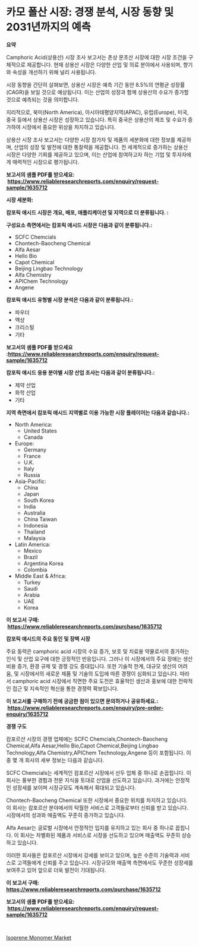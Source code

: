 <p><h1>카모 폴산 시장: 경쟁 분석, 시장 동향 및 2031년까지의 예측</h1></p><p><strong>요약</strong></p>
<p><p>Camphoric Acid(상용산) 시장 조사 보고서는 촌상 문초산 시장에 대한 시장 조건을 구체적으로 제공합니다. 현재 상용산 시장은 다양한 산업 및 의료 분야에서 사용되며, 향기와 속성을 개선하기 위해 널리 사용됩니다. </p><p>시장 동향을 간단히 살펴보면, 상용산 시장은 예측 기간 동안 8.5%의 연평균 성장률(CAGR)을 보일 것으로 예상됩니다. 이는 산업의 성장과 함께 상용산의 수요가 증가할 것으로 예측되는 것을 의미합니다.</p><p>지리적으로, 북미(North America), 아시아태평양지역(APAC), 유럽(Europe), 미국, 중국 등에서 상용산 시장은 성장하고 있습니다. 특히 중국은 상용산의 제조 및 수요가 증가하여 시장에서 중요한 위상을 차지하고 있습니다.</p><p>상용산 시장 조사 보고서는 다양한 시장 참가자 및 제품의 세분화에 대한 정보를 제공하며, 산업의 성장 및 발전에 대한 통찰력을 제공합니다. 전 세계적으로 증가하는 상용산 시장은 다양한 기회를 제공하고 있으며, 이는 산업에 참여하고자 하는 기업 및 투자자에게 매력적인 시장으로 평가됩니다.</p></p>
<p><strong>보고서의 샘플 PDF를 받으세요: &nbsp;<a href="https://www.reliableresearchreports.com/enquiry/request-sample/1635712">https://www.reliableresearchreports.com/enquiry/request-sample/1635712</a></strong></p>
<p><strong>시장 세분화:</strong></p>
<p><strong> 캄포릭 애시드 시장은 개요, 배포, 애플리케이션 및 지역으로 더 분류됩니다. :</strong></p>
<p><strong>구성요소 측면에서는 캄포릭 애시드 시장은 다음과 같이 분류됩니다.:</strong></p>
<p><ul><li>SCFC Chemcials</li><li>Chontech-Baocheng Chemical</li><li>Alfa Aesar</li><li>Hello Bio</li><li>Capot Chemical</li><li>Beijing Lingbao Technology</li><li>Alfa Chemistry</li><li>APIChem Technology</li><li>Angene</li></ul></p>
<p><strong> 캄포릭 애시드 유형별 시장 분석은 다음과 같이 분류됩니다.:</strong></p>
<p><ul><li>파우더</li><li>액상</li><li>크리스털</li><li>기타</li></ul></p>
<p><strong>보고서의 샘플 PDF를 받으세요 :<a href="https://www.reliableresearchreports.com/enquiry/request-sample/1635712">https://www.reliableresearchreports.com/enquiry/request-sample/1635712</a></strong></p>
<p><strong> 캄포릭 애시드 응용 분야별 시장 산업 조사는 다음과 같이 분류됩니다.:</strong></p>
<p><ul><li>제약 산업</li><li>화학 산업</li><li>기타</li></ul></p>
<p><strong>지역 측면에서 캄포릭 애시드 지역별로 이용 가능한 시장 플레이어는 다음과 같습니다.:</strong></p>
<p><ul>
    <li>
        North America:
        <ul>
            <li>United States</li>
            <li>Canada</li>
        </ul>
    </li>
    <li>
        Europe:
        <ul>
            <li>Germany</li>
            <li>France</li>
            <li>U.K.</li>
            <li>Italy</li>
            <li>Russia</li>
        </ul>
    </li>
    <li>
        Asia-Pacific:
        <ul>
            <li>China</li>
            <li>Japan</li>
            <li>South Korea</li>
            <li>India</li>
            <li>Australia</li>
            <li>China Taiwan</li>
            <li>Indonesia</li>
            <li>Thailand</li>
            <li>Malaysia</li>
        </ul>
    </li>
    <li>
        Latin America:
        <ul>
            <li>Mexico</li>
            <li>Brazil</li>
            <li>Argentina Korea</li>
            <li>Colombia</li>
        </ul>
    </li>
    <li>
        Middle East & Africa:
        <ul>
            <li>Turkey</li>
            <li>Saudi</li>
            <li>Arabia</li>
            <li>UAE</li>
            <li>Korea</li>
        </ul>
    </li>
    </ul></p>
<p><strong>이 보고서 구매: &nbsp;<a href="https://www.reliableresearchreports.com/purchase/1635712">https://www.reliableresearchreports.com/purchase/1635712</a></strong></p>
<p><strong>캄포릭 애시드의 주요 동인 및 장벽 시장</strong></p>
<p><p>주요 동력은 camphoric acid 시장의 수요 증가, 보호 및 치료용 약물로서의 증가하는 인식 및 산업 요구에 대한 긍정적인 반응입니다. 그러나 이 시장에서의 주요 장애는 생산 비용 증가, 환경 규제 및 경쟁 강도 증대입니다. 또한 기술적 한계, 대규모 생산의 어려움, 및 시장에서의 새로운 제품 및 기술의 도입에 따른 경쟁이 심화되고 있습니다. 따라서 camphoric acid 시장에서 직면한 주요 도전은 효율적인 생산과 홍보에 대한 전략적인 접근 및 지속적인 혁신을 통한 경쟁력 확보입니다.</p></p>
<p><strong>이 보고서를 구매하기 전에 궁금한 점이 있으면 문의하거나 공유하세요.: &nbsp;<a href="https://www.reliableresearchreports.com/enquiry/pre-order-enquiry/1635712">https://www.reliableresearchreports.com/enquiry/pre-order-enquiry/1635712</a></strong></p>
<p><strong>경쟁 구도</strong></p>
<p><p>캄포르산 시장의 경쟁 업체에는 SCFC Chemcials,Chontech-Baocheng Chemical,Alfa Aesar,Hello Bio,Capot Chemical,Beijing Lingbao Technology,Alfa Chemistry,APIChem Technology,Angene 등이 포함됩니다. 이 중 몇 개 회사의 세부 정보는 다음과 같습니다.</p><p>SCFC Chemcials는 세계적인 캄포르산 시장에서 선두 업체 중 하나로 손꼽힙니다. 이 회사는 풍부한 경험과 전문 지식을 토대로 산업을 선도하고 있습니다. 과거에는 안정적인 성장세를 보이며 시장규모도 계속해서 확대되고 있습니다.</p><p>Chontech-Baocheng Chemical 또한 시장에서 중요한 위치를 차지하고 있습니다. 이 회사는 캄포르산 분야에서의 탁월한 서비스로 고객들로부터 신뢰를 받고 있습니다. 시장에서의 성과와 매출액도 꾸준히 증가하고 있습니다.</p><p>Alfa Aesar는 글로벌 시장에서 안정적인 입지를 유지하고 있는 회사 중 하나로 꼽힙니다. 이 회사는 차별화된 제품과 서비스로 시장을 선도하고 있으며 매출액도 꾸준히 상승하고 있습니다.</p><p>이러한 회사들은 캄포르산 시장에서 강세를 보이고 있으며, 높은 수준의 기술력과 서비스로 고객들에게 신뢰를 주고 있습니다. 시장규모와 매출액 측면에서도 꾸준한 성장세를 보여주고 있어 앞으로 더욱 발전이 기대됩니다.</p></p>
<p><strong>이 보고서 구매: &nbsp; <a href="https://www.reliableresearchreports.com/purchase/1635712">https://www.reliableresearchreports.com/purchase/1635712</a></strong></p>
<p><strong>보고서의 샘플 PDF를 받으세요: &nbsp;<a href="https://www.reliableresearchreports.com/enquiry/request-sample/1635712">https://www.reliableresearchreports.com/enquiry/request-sample/1635712</a></strong><strong></strong></p>
<p>&nbsp;</p>
<p><p><a href="https://lydian-appliance-61d.notion.site/Isoprene-Monomer-Market-Size-and-Examines-its-Market-Scope-with-a-Primary-Focus-on-Growth-Opportun-7ffc342369a1477caf3877b2960fbe32">Isoprene Monomer Market</a></p></p>